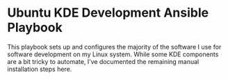 # Ubuntu KDE Development Ansible Playbook

This playbook sets up and configures the majority of the software I use for software development on my Linux system. While some KDE components are a bit tricky to automate, I’ve documented the remaining manual installation steps here.

